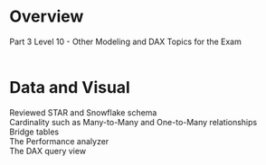 # Overview
Part 3 Level 10 - Other Modeling and DAX Topics for the Exam <br/><br/>

# Data and Visual
Reviewed STAR and Snowflake schema <br/>
Cardinality such as Many-to-Many and One-to-Many relationships <br/>
Bridge tables <br/>
The Performance analyzer <br/>
The DAX query view <br/>